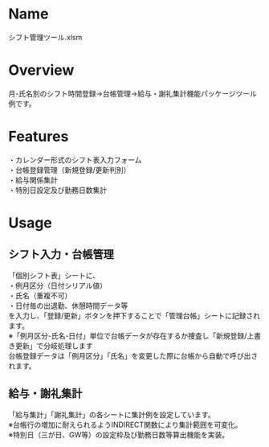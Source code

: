 # Name
シフト管理ツール.xlsm
# Overview
月-氏名別のシフト時間登録→台帳管理→給与・謝礼集計機能パッケージツール例です。
# Features
・カレンダー形式のシフト表入力フォーム  
・台帳登録管理（新規登録/更新判別）  
・給与関係集計  
・特別日設定及び勤務日数集計
# Usage
## シフト入力・台帳管理
「個別シフト表」シートに、  
・例月区分（日付シリアル値）  
・氏名（重複不可）  
・日付毎の出退勤、休憩時間データ等  
を入力し、「登録/更新」ボタンを押下することで「管理台帳」シートに記録されます。  
※「例月区分-氏名-日付」単位で台帳データが存在するか捜査し「新規登録/上書き更新」で分岐処理します  
台帳登録データは「例月区分」「氏名」を変更した際に台帳から自動で呼び出されます。
## 給与・謝礼集計
「給与集計」「謝礼集計」の各シートに集計例を設定しています。  
※台帳行の増加に耐えられるようINDIRECT関数により集計範囲を可変化。  
※特別日（三が日、GW等）の設定枠及び勤務日数等算出機能を実装。

